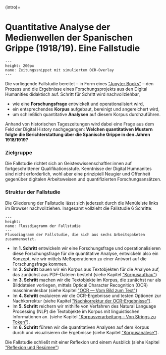 (intro)=
# Quantitative Analyse der Medienwellen der Spanischen Grippe (1918/19). Eine Fallstudie

```{figure} ../book_images/grippeocr.gif
---
height: 200px
name: Zeitungssnippet mit simuliertem OCR-Overlay
---
```

Die vorliegende Fallstudie bereitet – in Form eines ["Jupyter Books"](introduction_requirements) – den Prozess und die Ergebnisse eines Forschungsprojekts aus den Digital Humanities didaktisch auf. Schritt für Schritt wird nachvollziehbar, 

- wie eine **Forschungsfrage** entwickelt und operationalisiert wird, 
- ein entsprechendes **Korpus** aufgebaut, bereinigt und angereichert wird,
- um schließlich quantitative **Analysen** auf diesem Korpus durchzuführen.

Anhand von historischen Tageszeitungen wird dabei eine Frage aus dem Feld der Digital History nachgegangen: **Welchen quantitativen Mustern folgte die Berichterstattung über die Spanische Grippe in den Jahren 1918/1919?**

### Zielgruppe
Die Fallstudie richtet sich an Geisteswissenschaftler:innen auf fortgeschrittener Qualifikationsstufe. Kenntnisse der Digital Humnanites sind nicht erforderlich, wohl aber eine prinzipiell Neugier und Offenheit gegenüber digitalen Arbeitsweisen und quantifizierten Forschungsansätzen. 

 
### Struktur der Fallstudie
Die Gliederung der Fallstudie lässt sich jederzeit durch die Menüleiste links im Browser nachvollziehen. Insgesamt vollzieht die Fallstudie 6 Schritte: 

```{figure} ../book_images/flow-chart.gif
---
height:
name: Flussdiagramm der Fallstudie
---
Flussdiagramm der Fallstudie, die sich aus sechs Arbeitspaketen zusammensetzt.
```

- Im **1. Schritt** entwickeln wir eine Forschungsfrage und operationalisieren diese Forschungsfrage für die quantitative Analyse, entwickeln also ein Konzept, wie wir mittels Meßoperationen zu einer Antwort auf die Forschungsfrage kommen.
- Im **2. Schritt** bauen wir ein Korpus aus Textobjekten für die Analyse auf, das zunächst aus PDF-Dateien besteht (siehe Kapitel ["Korpusaufbau"](corpus-collection_intro))
- Im **3. Schritt** machen wir die Textobjekte im Korpus, die zunächst nur als Bilddateien vorliegen, mittels Optical Character Recognition (OCR) maschinenlesbar (siehe Kapitel ["OCR — Vom Bild zum Text"](ocr_intro))
- Im **4. Schritt** evaluieren wir die OCR-Ergebnisse und testen Optionen zur Nachkorrektur (siehe Kapitel ["Nachkorrektur der OCR-Ergebnisse"](post-correcting_intro)).
- Im **5. Schritt** reichern wir mithilfe von Verfahren des Natural Language Processing (NLP) die Textobjekte im Korpus mit linguistischen Informationen an. (siehe Kapitel ["Korpusverarbeitung – Von Strings zu Token"](corpus-processing_intro)).
- Im **6. Schritt** führen wir die quantitativen Analysen auf dem Korpus durch und visualisieren die Ergebnisse (siehe Kapitel ["Korpusanalyse"](corpus-analysis_intro)).

Die Fallstudie schließt mit einer Reflexion und einem Ausblick (siehe Kapitel ["Reflexion und Resümee"](reflection_reflection)) 	
